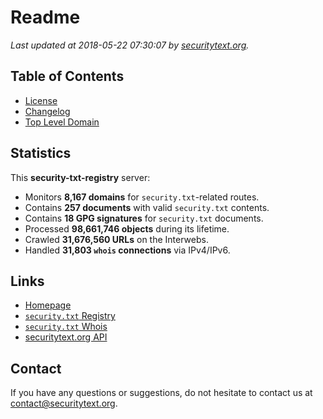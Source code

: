 # Readme

_Last updated at 2018-05-22 07:30:07 by [securitytext.org](https://securitytext.org)._

## Table of Contents

* [License](LICENSE.md)
* [Changelog](CHANGELOG.md)
* [Top Level Domain](TLD.md)

## Statistics

This **security-txt-registry** server:

* Monitors **8,167 domains** for `security.txt`-related routes.
* Contains **257 documents** with valid `security.txt` contents.
* Contains **18 GPG signatures** for `security.txt` documents.
* Processed **98,661,746 objects** during its lifetime.
* Crawled **31,676,560 URLs** on the Interwebs.
* Handled **31,803 `whois` connections** via IPv4/IPv6.

## Links

* [Homepage](https://securitytext.org)
* [`security.txt` Registry](https://registry.securitytext.org)
* [`security.txt` Whois](https://whois.securitytext.org)
* [securitytext.org API](https://registry.securitytext.org)

## Contact

If you have any questions or suggestions, do not hesitate to contact us at contact@securitytext.org.
